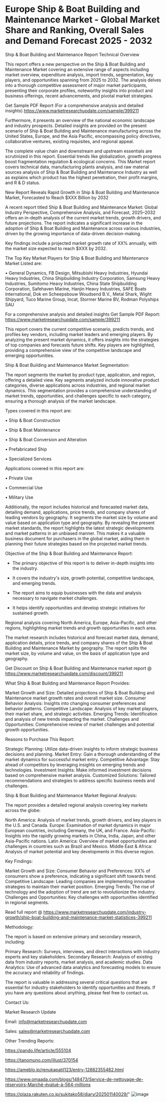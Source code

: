 # Europe Ship & Boat Building and Maintenance Market - Global Market Share and Ranking, Overall Sales and Demand Forecast 2025 - 2032
Ship & Boat Building and Maintenance Report Technical Overview

This report offers a new perspective on the Ship & Boat Building and Maintenance Market covering an extensive range of aspects including market overview, expenditure analysis, import trends, segmentation, key players, and opportunities spanning from 2025 to 2032. The analysis delves into a thorough competitive assessment of major market participants, presenting their corporate profiles, noteworthy insights into product and business offerings, recent advancements, and pivotal market strategies.

Get Sample PDF Report (For a comprehensive analysis and detailed insights) https://www.marketresearchupdate.com/sample/399211

Furthermore, it presents an overview of the national economic landscape and industry prospects. Detailed insights are provided on the present scenario of Ship & Boat Building and Maintenance manufacturing across the United States, Europe, and the Asia Pacific, encompassing policy directives, collaborative ventures, existing requisites, and regional appeal.

The complete value chain and downstream and upstream essentials are scrutinized in this report. Essential trends like globalization, growth progress boost fragmentation regulation & ecological concerns. This Market report covers technical data, manufacturing plants analysis, and raw material sources analysis of Ship & Boat Building and Maintenance Industry as well as explains which product has the highest penetration, their profit margins, and R & D status.

New Report Reveals Rapid Growth in Ship & Boat Building and Maintenance Market, Forecasted to Reach $XXX Billion by 2032

A recent report titled Ship & Boat Building and Maintenance Market: Global Industry Perspective, Comprehensive Analysis, and Forecast, 2025–2032 offers an in-depth analysis of the current market trends, growth drivers, and future projections. The report indicates a significant increase in the adoption of Ship & Boat Building and Maintenance across various industries, driven by the growing importance of data-driven decision-making.

Key findings include a projected market growth rate of XX% annually, with the market size expected to reach $XXX by 2032.

The Top Key Market Players for Ship & Boat Building and Maintenance Market Listed are:

• General Dynamics, FB Design, Mitsubishi Heavy Industries, Hyundai Heavy Industries, China Shipbuilding Industry Corporation, Samsung Heavy Industries, Sumitomo Heavy Industries, China State Shipbuilding Corporation, Safehaven Marine, Hanjin Heavy Industries, SAFE Boats International, Dok en Scheepsbouw Woudsend B.V., Metal Shark, Wight Shipyard, Tuco Marine Group, Incat, Stormer Marine BV, Rodman Polyships SAU

For a comprehensive analysis and detailed insights Get Sample PDF Report: https://www.marketresearchupdate.com/sample/399211

This report covers the current competitive scenario, predicts trends, and profiles key vendors, including market leaders and emerging players. By analyzing the present market dynamics, it offers insights into the strategies of top companies and forecasts future shifts. Key players are highlighted, providing a comprehensive view of the competitive landscape and emerging opportunities.

Ship & Boat Building and Maintenance Market Segmentation:

The report segments the market by product type, application, and region, offering a detailed view. Key segments analyzed include innovative product categories, diverse applications across industries, and regional market dynamics. This segmentation provides a comprehensive understanding of market trends, opportunities, and challenges specific to each category, ensuring a thorough analysis of the market landscape.

Types covered in this report are:

• Ship & Boat Construction

• Ship & Boat Maintenance

• Ship & Boat Conversion and Alteration

• Prefabricated Ship

• Specialized Services

Applications covered in this report are:

• Private Use

• Commercial Use

• Military Use

Additionally, the report includes historical and forecasted market data, detailing demand, applications, price trends, and company shares of leading vendors by geography. It segments the market size by volume and value based on application type and geography. By revealing the present market standards, the report highlights the latest strategic developments and market patterns in an unbiased manner. This makes it a valuable business document for purchasers in the global market, aiding them in planning their future strategies based on the projected market trends.

Objective of the Ship & Boat Building and Maintenance Report:

- The primary objective of this report is to deliver in-depth insights into the industry.

- It covers the industry's size, growth potential, competitive landscape, and emerging trends.

- The report aims to equip businesses with the data and analysis necessary to navigate market challenges.

- It helps identify opportunities and develop strategic initiatives for sustained growth.

Regional analysis covering North America, Europe, Asia-Pacific, and other regions, highlighting market trends and growth opportunities in each area.

The market research includes historical and forecast market data, demand, application details, price trends, and company shares of the Ship & Boat Building and Maintenance Market by geography. The report splits the market size, by volume and value, on the basis of application type and geography.

Get Discount on Ship & Boat Building and Maintenance market report @ https://www.marketresearchupdate.com/discount/399211

What Ship & Boat Building and Maintenance Report Provides:

Market Growth and Size: Detailed projections of Ship & Boat Building and Maintenance market growth rates and overall market size.
Consumer Behavior Analysis: Insights into changing consumer preferences and behavior patterns.
Competitive Landscape: Analysis of key market players, their market share, and strategic activities.
Emerging Trends: Identification and analysis of new trends impacting the market.
Challenges and Opportunities: Comprehensive review of market challenges and potential growth opportunities.

Reasons to Purchase This Report:

Strategic Planning: Utilize data-driven insights to inform strategic business decisions and planning.
Market Entry: Gain a thorough understanding of the market dynamics for successful market entry.
Competitive Advantage: Stay ahead of competitors by leveraging insights on emerging trends and technologies.
Investment Insights: Make informed investment decisions based on comprehensive market analysis.
Customized Solutions: Tailored recommendations and strategies to address specific business needs and challenges.

Ship & Boat Building and Maintenance Market Regional Analysis:

The report provides a detailed regional analysis covering key markets across the globe:

North America: Analysis of market trends, growth drivers, and key players in the U.S. and Canada.
Europe: Examination of market dynamics in major European countries, including Germany, the UK, and France.
Asia-Pacific: Insights into the rapidly growing markets in China, India, Japan, and other Asia-Pacific nations.
Latin America: Overview of market opportunities and challenges in countries such as Brazil and Mexico.
Middle East & Africa: Analysis of market potential and key developments in this diverse region.

Key Findings:

Market Growth and Size:
Consumer Behavior and Preferences: XX% of consumers show a preference, indicating a significant shift towards trend.
Competitive Landscape: Leading companies are implementing innovative strategies to maintain their market position.
Emerging Trends: The rise of technology and the adoption of trend are set to revolutionize the industry.
Challenges and Opportunities: Key challenges with opportunities identified in regional segments.

Read full report @ https://www.marketresearchupdate.com/industry-growth/ship-boat-building-and-maintenance-market-statistices-399211

Methodology:

The report is based on extensive primary and secondary research, including:

Primary Research: Surveys, interviews, and direct interactions with industry experts and key stakeholders.
Secondary Research: Analysis of existing data from industry reports, market analysis, and academic studies.
Data Analytics: Use of advanced data analytics and forecasting models to ensure the accuracy and reliability of findings.

The report is valuable in addressing several critical questions that are essential for industry stakeholders to identify opportunities and threats. If you have any questions about anything, please feel free to contact us.

Contact Us:

Market Research Update

Email: info@marketresearchupdate.com

Sales: sales@marketresearchupdate.com

Other Trending Reports:

https://pando.life/article/555104

https://tanomuno.com/illust/370154

https://ameblo.jp/renukapatil123/entry-12882355482.html

https://www.omaada.com/blogs/148473/Service-de-nettoyage-de-réservoirs-Marché-évalué-à-564-millions

https://plaza.rakuten.co.jp/sukitako58/diary/202501140029/"
![image](https://github.com/user-attachments/assets/882c689a-f09c-48fd-b0ae-ed494c5c7834)

